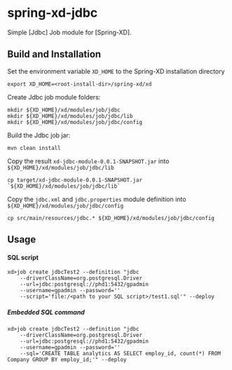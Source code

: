spring-xd-jdbc
===================

Simple [Jdbc] Job module for [Spring-XD].

## Build and Installation

Set the environment variable `XD_HOME` to the Spring-XD installation directory

	export XD_HOME=<root-install-dir>/spring-xd/xd

Create Jdbc job module folders:

	mkdir ${XD_HOME}/xd/modules/job/jdbc
	mkdir ${XD_HOME}/xd/modules/job/jdbc/lib
	mkdir ${XD_HOME}/xd/modules/job/jdbc/config
  
Build the Jdbc job jar:

	mvn clean install

Copy the result `xd-jdbc-module-0.0.1-SNAPSHOT.jar` into `${XD_HOME}/xd/modules/job/jdbc/lib`	
	
	cp target/xd-jdbc-module-0.0.1-SNAPSHOT.jar `${XD_HOME}/xd/modules/job/jdbc/lib`

Copy the `jdbc.xml` and `jdbc.properties` module definition into `${XD_HOME}/xd/modules/job/jdbc/config`	
	
	cp src/main/resources/jdbc.* ${XD_HOME}/xd/modules/job/jdbc/config

## Usage

#### SQL script

	xd>job create jdbcTest2 --definition "jdbc 
		--driverClassName=org.postgresql.Driver 
		--url=jdbc:postgresql://phd1:5432/gpadmin 
		--username=gpadmin --password='' 	
		--script='file:/<path to your SQL script>/test1.sql'" --deploy 

##### Embedded SQL command		

	xd>job create jdbcTest2 --definition "jdbc 
		--driverClassName=org.postgresql.Driver 
		--url=jdbc:postgresql://phd1:5432/gpadmin 
		--username=gpadmin --password='' 	
		--sql='CREATE TABLE analytics AS SELECT employ_id, count(*) FROM Company GROUP BY employ_id;'" --deploy 
